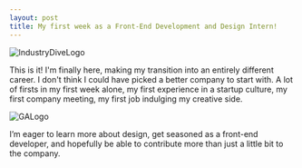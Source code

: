 ```yaml
---
layout: post
title: My first week as a Front-End Development and Design Intern!
---
```

![IndustryDiveLogo](http://i.imgur.com/we0QrLn.jpg)

This is it! I'm finally here, making my transition into an entirely different career. I don't think I could have picked a better company to start with. A lot of firsts in my first week alone, my first experience in a startup culture, my first company meeting, my first job indulging my creative side.

![GALogo](http://www.coindesk.com/wp-content/themes/coindesk2/images/events/consensus-2015/sponsors-and-partners/general-assembly.png)

I’m eager to learn more about design, get seasoned as a front-end developer, and hopefully be able to contribute more than just a little bit to the company.
